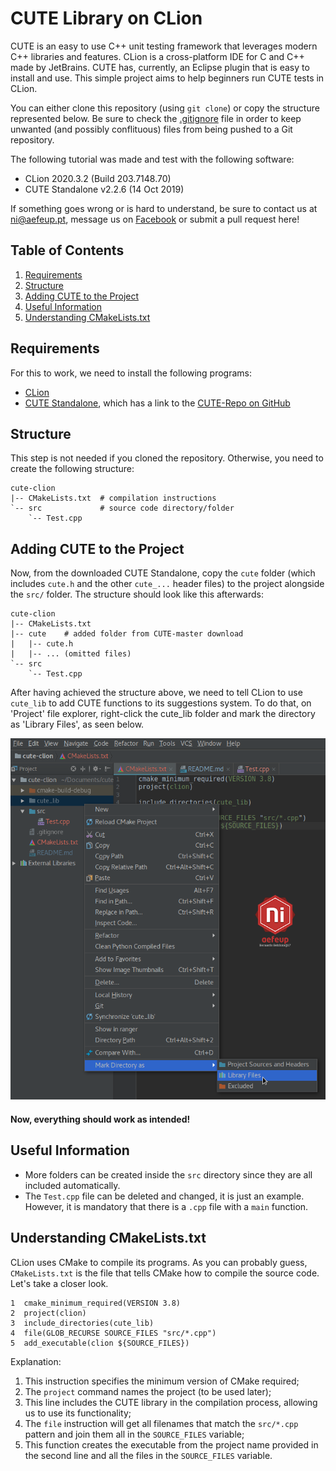 # CUTE Library on CLion
CUTE is an easy to use C++ unit testing framework that leverages modern C++ libraries and features. 
CLion is a cross-platform IDE for C and C++ made by JetBrains.
CUTE has, currently, an Eclipse plugin that is easy to install and use. 
This simple project aims to help beginners run CUTE tests in CLion.


You can either clone this repository (using `git clone`) or copy the structure represented below.
Be sure to check the [.gitignore](.gitignore) file in order to keep unwanted (and possibly conflituous) files from being pushed to a Git repository.


The following tutorial was made and test with the following software:
* CLion 2020.3.2 (Build 203.7148.70)
* CUTE Standalone v2.2.6 (14 Oct 2019)

If something goes wrong or is hard to understand, be sure to contact us at [ni@aefeup.pt](mailto:ni@aefeup.pt), message us on [Facebook](www.facebook.com/niaefeup) or submit a pull request here!

## Table of Contents
1. [Requirements](#requirements)
2. [Structure](#structure)
3. [Adding CUTE to the Project](#adding-cute-to-the-project)
3. [Useful Information](#useful-information)
4. [Understanding CMakeLists.txt](#understanding-cmakeliststxt)

## Requirements

For this to work, we need to install the following programs:
* [CLion](https://www.jetbrains.com/clion/)
* [CUTE Standalone](https://cute-test.com/installation/), which has a link to the [CUTE-Repo on GitHub](https://github.com/PeterSommerlad/CUTE)


## Structure

This step is not needed if you cloned the repository. Otherwise, you need to create the following structure:

```
cute-clion          
|-- CMakeLists.txt  # compilation instructions
`-- src             # source code directory/folder
    `-- Test.cpp     
```


## Adding CUTE to the Project

Now, from the downloaded CUTE Standalone, copy the `cute` folder (which includes `cute.h` and the other `cute_...` header files) to the project alongside the `src/` folder.
The structure should look like this afterwards:

```
cute-clion
|-- CMakeLists.txt
|-- cute    # added folder from CUTE-master download
|   |-- cute.h 
|   |-- ... (omitted files)
`-- src
    `-- Test.cpp
```

After having achieved the structure above, we need to tell CLion to use `cute_lib` to add CUTE functions to its suggestions system.
To do that, on 'Project' file explorer, right-click the cute_lib folder and mark the directory as 'Library Files', as seen below.

![Mark Directory as Library Files](clion_add_cute_lib.png)

#### Now, everything should work as intended!


## Useful Information

* More folders can be created inside the `src` directory since they are all included automatically.
* The `Test.cpp` file can be deleted and changed, it is just an example. However, it is mandatory that there is a `.cpp` file with a `main` function.


## Understanding CMakeLists.txt

CLion uses CMake to compile its programs. As you can probably guess, `CMakeLists.txt` is the file that tells CMake how to compile the source code.
Let's take a closer look.

```
1  cmake_minimum_required(VERSION 3.8)      
2  project(clion)                          
3  include_directories(cute_lib)          
4  file(GLOB_RECURSE SOURCE_FILES "src/*.cpp")
5  add_executable(clion ${SOURCE_FILES})     
```

Explanation:
1. This instruction specifies the minimum version of CMake required;
2. The `project` command names the project (to be used later);
3. This line includes the CUTE library in the compilation process, allowing us to use its functionality;
4. The `file` instruction will get all filenames that match the `src/*.cpp` pattern and join them all in the `SOURCE_FILES` variable;
5. This function creates the executable from the project name provided in the second line and all the files in the `SOURCE_FILES` variable.
